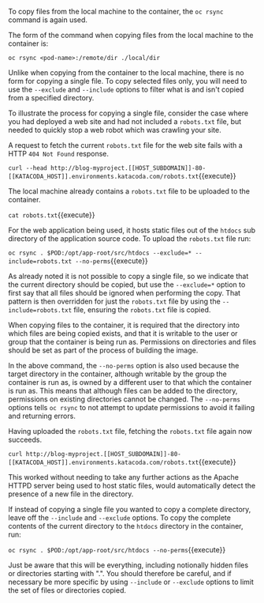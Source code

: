 To copy files from the local machine to the container, the ``oc rsync`` command is again used.

The form of the command when copying files from the local machine to the container is:


```
oc rsync <pod-name>:/remote/dir ./local/dir
```

Unlike when copying from the container to the local machine, there is no form for copying a single file. To copy selected files only, you will need to use the ``--exclude`` and ``--include`` options to filter what is and isn't copied from a specified directory.

To illustrate the process for copying a single file, consider the case where you had deployed a web site and had not included a ``robots.txt`` file, but needed to quickly stop a web robot which was crawling your site.

A request to fetch the current ``robots.txt`` file for the web site fails with a HTTP ``404 Not Found`` response.

``curl --head http://blog-myproject.[[HOST_SUBDOMAIN]]-80-[[KATACODA_HOST]].environments.katacoda.com/robots.txt``{{execute}}

The local machine already contains a ``robots.txt`` file to be uploaded to the container.

``cat robots.txt``{{execute}}

For the web application being used, it hosts static files out of the ``htdocs`` sub directory of the application source code. To upload the ``robots.txt`` file run:

``oc rsync . $POD:/opt/app-root/src/htdocs --exclude=* --include=robots.txt --no-perms``{{execute}}

As already noted it is not possible to copy a single file, so we indicate that the current directory should be copied, but use the ``--exclude=*`` option to first say that all files should be ignored when performing the copy. That pattern is then overridden for just the ``robots.txt`` file by using the ``--include=robots.txt`` file, ensuring the ``robots.txt`` file is copied.

When copying files to the container, it is required that the directory into which files are being copied exists, and that it is writable to the user or group that the container is being run as. Permissions on directories and files should be set as part of the process of building the image.

In the above command, the ``--no-perms`` option is also used because the target directory in the container, although writable by the group the container is run as, is owned by a different user to that which the container is run as. This means that although files can be added to the directory, permissions on existing directories cannot be changed. The ``--no-perms`` options tells ``oc rsync`` to not attempt to update permissions to avoid it failing and returning errors.

Having uploaded the ``robots.txt`` file, fetching the ``robots.txt`` file again now succeeds.

``curl http://blog-myproject.[[HOST_SUBDOMAIN]]-80-[[KATACODA_HOST]].environments.katacoda.com/robots.txt``{{execute}}

This worked without needing to take any further actions as the Apache HTTPD server being used to host static files, would automatically detect the presence of a new file in the directory.

If instead of copying a single file you wanted to copy a complete directory, leave off the ``--include`` and ``--exclude`` options. To copy the complete contents of the current directory to the ``htdocs`` directory in the container, run:

``oc rsync . $POD:/opt/app-root/src/htdocs --no-perms``{{execute}}

Just be aware that this will be everything, including notionally hidden files or directories starting with ".". You should therefore be careful, and if necessary be more specific by using ``--include`` or ``--exclude`` options to limit the set of files or directories copied.
